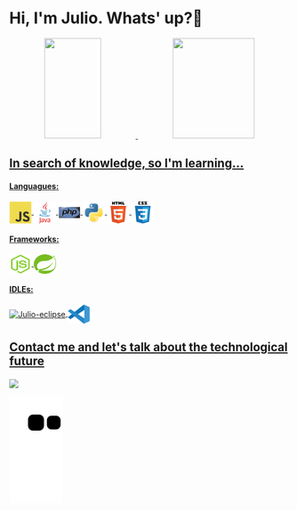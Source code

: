 # Hi, I'm Julio. Whats' up?👋
<div align="center">
  <a href="https://github.com/JulioCesarLB">
  <img height="180em" width="45%" src="https://github-readme-stats.vercel.app/api?username=JulioCesarLB&show_icons=true&theme=dark&include_all_commits=true&count_private=true"/>
  <img height="180em" width="54%" src="https://github-readme-stats.vercel.app/api/top-langs/?username=JulioCesarLB&layout=compact&langs_count=7&theme=dark"/>
</div>
  
## In search of knowledge, so I'm learning...
 
#### Languagues:
<div style="display: inline_block">
 
  <img align="center" alt="Julio-Js" height="40" width="40" src="https://github.com/devicons/devicon/blob/master/icons/javascript/javascript-original.svg">
  <img align="center" alt="Julio-Java" height="40" width="40" src="https://github.com/devicons/devicon/blob/master/icons/java/java-original-wordmark.svg">
  <img align="center" alt="Julio-php" height="40" width="40" src="https://raw.githubusercontent.com/devicons/devicon/master/icons/php/php-original.svg">
  <img align="center" alt="Julio-Python" height="40" width="40" src="https://raw.githubusercontent.com/devicons/devicon/master/icons/python/python-original.svg">
  <img align="center" alt="Julio-HTML" height="40" width="40" src="https://github.com/devicons/devicon/blob/master/icons/html5/html5-original-wordmark.svg">
  <img align="center" alt="Julio-CSS" height="40" width="40" src="https://github.com/devicons/devicon/blob/master/icons/css3/css3-original-wordmark.svg">
</div>
 
#### Frameworks:
<div style="display: inline_block">
  <img align="center" alt="Julio-Node" height="35" width="40" src="https://raw.githubusercontent.com/devicons/devicon/1119b9f84c0290e0f0b38982099a2bd027a48bf1/icons/nodejs/nodejs-original.svg">
  <img align="center" alt="Julio-Spring" height="35" width="40" src="https://raw.githubusercontent.com/devicons/devicon/1119b9f84c0290e0f0b38982099a2bd027a48bf1/icons/spring/spring-original.svg">
</div>
 
#### IDLEs:
<div style="display: inline_block">
  <img align="center" alt="Julio-eclipse" height="35" width="40" src="https://img.utdstc.com/icon/3c7/fcf/3c7fcf4930fa9402c22cee35e03fe9fcf9e8e47c9381d6b9e6922d71ee2e067a:200">
  <img align="center" alt="Julio-vsc" height="35" width="40" src="https://raw.githubusercontent.com/devicons/devicon/1119b9f84c0290e0f0b38982099a2bd027a48bf1/icons/vscode/vscode-original.svg">
</div>
  
## Contact me and let's talk about the technological future
  
<a href="https://www.linkedin.com/in/juliocesarlb" target="_blank"><img align="center" src="https://img.shields.io/badge/-LinkedIn-%230077B5?style=for-the-badge&logo=linkedin&logoColor=white" target="_blank"></a> 
 
<div> 
  
  
  
  
  
 
  ![Snake animation](https://github.com/rafaballerini/rafaballerini/blob/output/github-contribution-grid-snake.svg)
 
</div>
<!--
**JulioCesarLB/JulioCesarLB** is a ✨ _special_ ✨ repository because its `README.md` (this file) appears on your GitHub profile.

Here are some ideas to get you started:

- 🔭 I’m currently working on ...
- 🌱 I’m currently learning ...
- 👯 I’m looking to collaborate on ...
- 🤔 I’m looking for help with ...
- 💬 Ask me about ...
- 📫 How to reach me: ...
- 😄 Pronouns: ...
- ⚡ Fun fact: ...
-->
